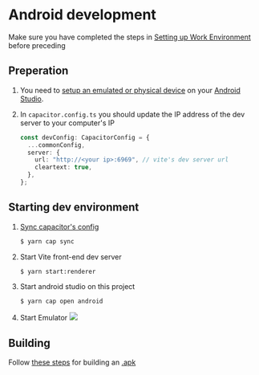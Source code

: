 # Android development

Make sure you have completed the steps in [Setting up Work Environment](./setting_up_environment.md) before preceding

## Preperation

1. You need to [setup an emulated or physical device](https://developer.android.com/studio/run/device) on your [Android Studio](https://developer.android.com/studio).

2. In `capacitor.config.ts` you should update the IP address of the dev server to your computer's IP
    ```ts
    const devConfig: CapacitorConfig = {
      ...commonConfig,
      server: {
        url: "http://<your ip>:6969", // vite's dev server url
        cleartext: true,
      },
    };
    ```

## Starting dev environment

1. [Sync capacitor's config](https://capacitorjs.com/docs/v2/cli/sync)
    ```sh
    $ yarn cap sync
    ```

2. Start Vite front-end dev server
    ```sh
    $ yarn start:renderer
    ```

3. Start android studio on this project
    ```sh
    $ yarn cap open android
    ```

4. Start Emulator
   ![](https://cdn.discordapp.com/attachments/667464431562653706/1112532367446376528/image.png)

## Building

Follow [these steps](https://developer.android.com/studio/run) for building an [.apk](https://en.wikipedia.org/wiki/Apk_(file_format))
